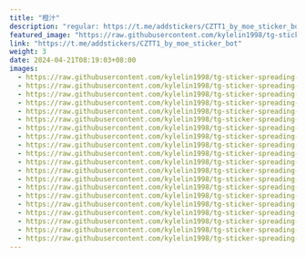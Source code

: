 ```yaml
---
title: "橙汁"
description: "regular: https://t.me/addstickers/CZTT1_by_moe_sticker_bot"
featured_image: "https://raw.githubusercontent.com/kylelin1998/tg-sticker-spreading-worldwide-images/main/img/0f49826c-d84a-4d52-8606-ff0a68648afd.jpg"
link: "https://t.me/addstickers/CZTT1_by_moe_sticker_bot"
weight: 3
date: 2024-04-21T08:19:03+08:00
images:
  - https://raw.githubusercontent.com/kylelin1998/tg-sticker-spreading-worldwide-images/main/img/0f49826c-d84a-4d52-8606-ff0a68648afd.jpg
  - https://raw.githubusercontent.com/kylelin1998/tg-sticker-spreading-worldwide-images/main/img/5593bd71-6d3b-4747-ac8c-9eae8d4ddf66.jpg
  - https://raw.githubusercontent.com/kylelin1998/tg-sticker-spreading-worldwide-images/main/img/b8c060c0-57c0-4082-9a6a-427b8a6b2c82.jpg
  - https://raw.githubusercontent.com/kylelin1998/tg-sticker-spreading-worldwide-images/main/img/f9494c5c-a1e6-4a1d-8ee7-f7adc80ddf38.jpg
  - https://raw.githubusercontent.com/kylelin1998/tg-sticker-spreading-worldwide-images/main/img/4656189a-bbbe-44e6-8dc5-0f0a5eb6d009.jpg
  - https://raw.githubusercontent.com/kylelin1998/tg-sticker-spreading-worldwide-images/main/img/7fde5cf5-2dea-4a94-8550-62b5fc307a41.jpg
  - https://raw.githubusercontent.com/kylelin1998/tg-sticker-spreading-worldwide-images/main/img/43425d02-ed16-41ac-8e12-5fddd14e0dd1.jpg
  - https://raw.githubusercontent.com/kylelin1998/tg-sticker-spreading-worldwide-images/main/img/c053e666-6aa2-45a6-9f36-21fa31c69738.jpg
  - https://raw.githubusercontent.com/kylelin1998/tg-sticker-spreading-worldwide-images/main/img/7c34bc24-8241-4d43-acac-b86fb0cb6140.jpg
  - https://raw.githubusercontent.com/kylelin1998/tg-sticker-spreading-worldwide-images/main/img/57a89cad-7757-4ae7-b813-8b6c35f14841.jpg
  - https://raw.githubusercontent.com/kylelin1998/tg-sticker-spreading-worldwide-images/main/img/e8a6e122-3d40-411e-988e-e401bd5d1e80.jpg
  - https://raw.githubusercontent.com/kylelin1998/tg-sticker-spreading-worldwide-images/main/img/5d673435-367b-4561-aab2-a6c8b72142d4.jpg
  - https://raw.githubusercontent.com/kylelin1998/tg-sticker-spreading-worldwide-images/main/img/072327e4-3ef9-442e-9fa1-807faabdec57.jpg
  - https://raw.githubusercontent.com/kylelin1998/tg-sticker-spreading-worldwide-images/main/img/e47a67de-2cf5-4b11-8de3-c138bbde6207.jpg
  - https://raw.githubusercontent.com/kylelin1998/tg-sticker-spreading-worldwide-images/main/img/70775e1c-446f-48ba-8393-4acdab3420d6.jpg
  - https://raw.githubusercontent.com/kylelin1998/tg-sticker-spreading-worldwide-images/main/img/e377f632-1926-4760-bfd7-e163ed89b59b.jpg
  - https://raw.githubusercontent.com/kylelin1998/tg-sticker-spreading-worldwide-images/main/img/2f4d4298-2dc4-4f43-9802-87a96359c0a6.jpg
  - https://raw.githubusercontent.com/kylelin1998/tg-sticker-spreading-worldwide-images/main/img/b06d1ece-0642-45e2-a74b-6641453ebeae.jpg
  - https://raw.githubusercontent.com/kylelin1998/tg-sticker-spreading-worldwide-images/main/img/544a0c3a-9870-436f-989c-f020d9023fa8.jpg
  - https://raw.githubusercontent.com/kylelin1998/tg-sticker-spreading-worldwide-images/main/img/be637caa-6587-4b00-88f1-e1bf2809df7e.jpg
---
```

